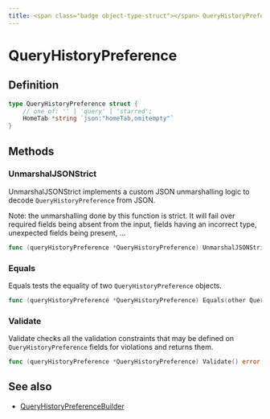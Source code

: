```yaml
---
title: <span class="badge object-type-struct"></span> QueryHistoryPreference
---
```

# <span class="badge object-type-struct"></span> QueryHistoryPreference

## Definition

```go
type QueryHistoryPreference struct {
    // one of: '' | 'query' | 'starred';
    HomeTab *string `json:"homeTab,omitempty"`
}
```
## Methods

### <span class="badge object-method"></span> UnmarshalJSONStrict

UnmarshalJSONStrict implements a custom JSON unmarshalling logic to decode `QueryHistoryPreference` from JSON.

Note: the unmarshalling done by this function is strict. It will fail over required fields being absent from the input, fields having an incorrect type, unexpected fields being present, …

```go
func (queryHistoryPreference *QueryHistoryPreference) UnmarshalJSONStrict(raw []byte) error
```

### <span class="badge object-method"></span> Equals

Equals tests the equality of two `QueryHistoryPreference` objects.

```go
func (queryHistoryPreference *QueryHistoryPreference) Equals(other QueryHistoryPreference) bool
```

### <span class="badge object-method"></span> Validate

Validate checks all the validation constraints that may be defined on `QueryHistoryPreference` fields for violations and returns them.

```go
func (queryHistoryPreference *QueryHistoryPreference) Validate() error
```

## See also

 * <span class="badge builder"></span> [QueryHistoryPreferenceBuilder](./builder-QueryHistoryPreferenceBuilder.md)
